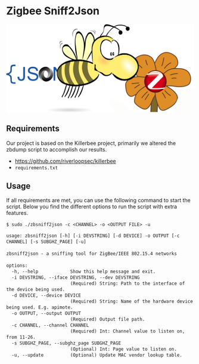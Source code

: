 # Zigbee Sniff2Json

![logo](./logo.png)

## Requirements

Our project is based on the Killerbee project, primarily we altered the zbdump script to accomplish our results.

- https://github.com/riverloopsec/killerbee
- `requirements.txt`

## Usage

If all requirements are met, you can use the following command to start the script.
Below you find the different options to run the script with extra features.

```shell
$ sudo ./zbsniff2json -c <CHANNEL> -o <OUTPUT FILE> -u
```

```
usage: zbsniff2json [-h] [-i DEVSTRING] [-d DEVICE] -o OUTPUT [-c CHANNEL] [-s SUBGHZ_PAGE] [-u]

zbsniff2json - a sniffing tool for ZigBee/IEEE 802.15.4 networks

options:
  -h, --help            Show this help message and exit.
  -i DEVSTRING, --iface DEVSTRING, --dev DEVSTRING
                        (Required) String: Path to the interface of the device being used.
  -d DEVICE, --device DEVICE
                        (Required) String: Name of the hardware device being used. E.g. apimote.
  -o OUTPUT, --output OUTPUT
                        (Required) Output file path.
  -c CHANNEL, --channel CHANNEL
                        (Required) Int: Channel value to listen on, from 11-26.
  -s SUBGHZ_PAGE, --subghz_page SUBGHZ_PAGE
                        (Optional) Int: Page value to listen on.
  -u, --update          (Optional) Update MAC vendor lookup table.
```
